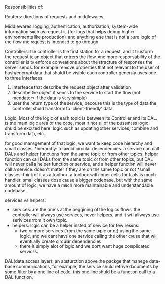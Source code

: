 Responsibilities of:



Routers: directions of requests and middlewares.



Middlewares: logging, authentication, authorization, system-wide information such as request id (for logs that helps debug higher environments like production), and anything else that is not a pure logic of the flow the request is intended to go through



Controllers: the controller is the first station for a request, and it trusform the request to an object that entrers the flow. 
one more responsability of the controller is to enforce conventions about the stracture of responses the server sends. for example remove properties that not relevant to the user of hash/encrypt data that shuldt be visible
each controller generaly uses one to three interfaces:
1. interfeace that describe the request object after validation
2. describe the object it sends to the service to start the flow (not mendatory if the data is very simple)
3. user the return type of the service, becouse this is the type of data the controller shuld transform to 'client-friendly' data



Logic: Most of the logic of each topic is between its Controller and its DAL. is the main logic area of the code,
most if not all of the bussiness logic shuld be excuted here. logic such as updating other services, combine and transform data, etc..

for good management of that logic, we want to keep code hierarchy and small classes.
*hierarchy: to avoid circular dependencies. a service can call DALs and helper functions from the same topic or from other topics, helper function can call DALs from the same topic or from other topics, but DAL will never call a helper function or service, and a helper function will never call a service. doesn't matter if they are on the same topic or not
*small classes: think of it as a toolbox, a toolbox with inner cells for tools is much handier. small classes dose cause a bigger codebase, but with the same amount of logic, we have a much more maintainable and understandable codebase.

services vs helpers:
* services: are the one's at the beggining of the logics flows, the controller will always use services, never helpers, and it will allways use serivices from it own topic.
* helpers: logic can be a helper insted of service for few resons:
    * two or more services (from the same topic or nt) using the same logic, and we cant have one service calling the other couse that will eventually create circular dependencies
    * there is simply alot of logic and we dont want huge complicated services.






DAL(data access layer): an absturction above the packge that manege data-base communications, for example, the service shuld retrive documents by some filter by a one line of code, this one line shuld be a function call to a DAL function.
